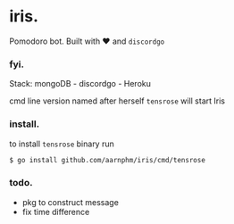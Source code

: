 # iris.

Pomodoro bot. Built with  :heart: and `discordgo`

### fyi.

Stack: mongoDB - discordgo - Heroku 

cmd line version named after herself `tensrose` will start Iris

### install.

to install `tensrose` binary run 

```sh 
$ go install github.com/aarnphm/iris/cmd/tensrose
```

### todo.
- pkg to construct message
- fix time difference 


